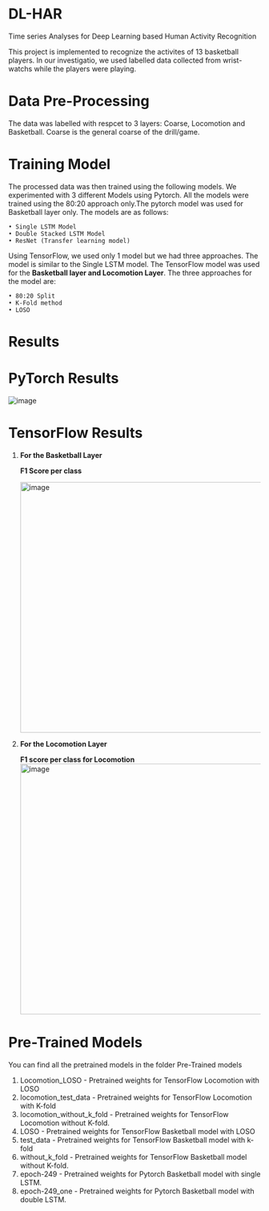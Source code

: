 # DL-HAR
Time series Analyses for Deep Learning based Human Activity Recognition

This project is implemented to recognize  the activites of 13 basketball players. In our investigatio, we used labelled data collected from wrist-watchs while the players were playing. 



# Data Pre-Processing
The data was labelled with respcet to 3 layers: Coarse, Locomotion and Basketball. 
Coarse is the general coarse of the drill/game. 


# Training Model

The processed data was then trained using the following models. We experimented with 3 different
Models using Pytorch. All the models were trained using the 80:20 approach only.The pytorch model was used for Basketball layer only. The models are as follows:

    • Single LSTM Model 
    • Double Stacked LSTM Model
    • ResNet (Transfer learning model) 

Using TensorFlow, we used only 1 model but we had three approaches. The model is similar to the Single LSTM model. The TensorFlow model was used for the **Basketball layer and Locomotion Layer**. The three approaches for the model are:
    
    • 80:20 Split
    • K-Fold method
    • LOSO
    
 # Results
 # PyTorch Results
 
![image](https://user-images.githubusercontent.com/105876342/184664947-b3731b41-7dc4-4cf1-a6f6-1abf59c224c1.png)

# TensorFlow Results
1. **For the Basketball Layer**
    
  
    **F1 Score per class**


    <img width="500" alt="image" src="https://user-images.githubusercontent.com/105876342/184665107-d53aa9e7-2d16-4085-994e-5eedfa2ff8ea.png">



2. **For the Locomotion Layer**



    **F1 score per class for Locomotion**
    <img width="500" alt="image" src="https://user-images.githubusercontent.com/105876342/184668358-18291268-d3c6-410b-9ef1-e6cc8a28603a.png">



# Pre-Trained Models
You can find all the pretrained models in the folder Pre-Trained models

1. Locomotion_LOSO - Pretrained weights for TensorFlow Locomotion with LOSO
2. locomotion_test_data - Pretrained weights for TensorFlow Locomotion with K-fold
3. locomotion_without_k_fold - Pretrained weights for TensorFlow Locomotion without K-fold.
4. LOSO - Pretrained weights for TensorFlow Basketball model with LOSO
5. test_data - Pretrained weights for TensorFlow Basketball model with k-fold
6. without_k_fold - Pretrained weights for TensorFlow Basketball model without K-fold.
7. epoch-249 - Pretrained weights for Pytorch Basketball model with single LSTM.
8. epoch-249_one - Pretrained weights for Pytorch Basketball model with double LSTM.
